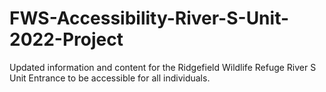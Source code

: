 # FWS-Accessibility-River-S-Unit-2022-Project
Updated information and content for the Ridgefield Wildlife Refuge River S Unit Entrance to be accessible for all individuals. 
